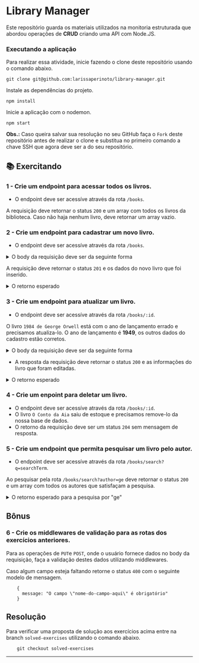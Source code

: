 # Library Manager

Este repositório guarda os materiais utilizados na monitoria estruturada que abordou operações de **CRUD** criando uma API com Node.JS.

### Executando a aplicação

Para realizar essa atividade, inicie fazendo o clone deste repositório usando o comando abaixo.

    git clone git@github.com:larissaperinoto/library-manager.git

Instale as dependências do projeto.

    npm install

Inicie a aplicação com o nodemon.

    npm start

**Obs.:** Caso queira salvar sua resolução no seu GitHub faça o `Fork` deste repositório antes de realizar o clone e substitua no primeiro comando a chave SSH que agora deve ser a do seu repositório.

## 📚 Exercitando

### 1 - Crie um endpoint para acessar todos os livros.

- O endpoint deve ser acessíve através da rota `/books`.

A requisição deve retornar o status `200` e um array com todos os livros da biblioteca. Caso não haja nenhum livro, deve retornar um array vazio.

### 2 - Crie um endpoint para cadastrar um novo livro.

- O endpoint deve ser acessíve através da rota `/books`.
<details>
  <summary>O body da requisição deve ser da seguinte forma</summary>

      {
        "title": "Capitães da Areia",
        "author": "Jorge Amado",
        "release": "1937"
     }


</details>

A requisição deve retornar o status `201` e os dados do novo livro que foi inserido.

<details>
  <summary>O retorno esperado</summary>

      {
        "id": "7"
        "title": "Capitães da Areia",
        "author": "Jorge Amado",
        "release": "1937"
      }


</details>

### 3 - Crie um endpoint para atualizar um livro.

- O endpoint deve ser acessíve através da rota `/books/:id`.

O livro `1984 de George Orwell` está com o ano de lançamento errado e precisamos atualiza-lo. O ano de lançamento é **1949**, os outros dados do cadastro estão corretos.

<details>
  <summary>O body da requisição deve ser da seguinte forma</summary>

       {
          "title": "1984",
          "author": "George Orwell",
          "release": "1949"
       }

</details>

- A resposta da requisição deve retornar o status `200` e as informações do livro que foram editadas.

<details>
  <summary>O retorno esperado</summary>

        {
          "id": 2
          "title": "1984",
          "author": "George Orwell",
          "release": "1949"
        }


</details>

### 4 - Crie um enpoint para deletar um livro.

- O endpoint deve ser acessíve através da rota `/books/:id`.
- O livro `O Conto da Aia` saiu de estoque e precisamos remove-lo da nossa base de dados.
- O retorno da requisição deve ser um status `204` sem mensagem de resposta.

### 5 - Crie um endpoint que permita pesquisar um livro pelo autor.

- O endpoint deve ser acessíve através da rota `/books/search?q=searchTerm`.

Ao pesquisar pela rota `/books/search?author=ge` deve retornar o status `200` e um array com todos os autores que satisfaçam a pesquisa.

<details>
  <summary>O retorno esperado para a pesquisa por "ge"</summary>

     [
        {
          "id": "2",
          "title": "1984",
          "author": "George Orwell",
          "release": "1945"
        },
        {
          "id": "6",
          "title": "A Revolução dos Bichos",
          "author": "George Orwell",
          "release": "1945"
        }
      ]


</details>

## Bônus

### 6 - Crie os middlewares de validação para as rotas dos exercícios anteriores.

  Para as operações de `PUT`e `POST`, onde o usuário fornece dados no body da requisição, faça a validação destes dados utilizando middlewares.

  Caso algum campo esteja faltando retorne o status `400` com o seguinte modelo de mensagem.

        {
          message: "O campo \"nome-do-campo-aqui\" é obrigatório"
        }


## Resolução

Para verificar uma proposta de solução aos exercícios acima entre na branch `solved-exercises` utilizando o comando abaixo.

        git checkout solved-exercises


  ---


